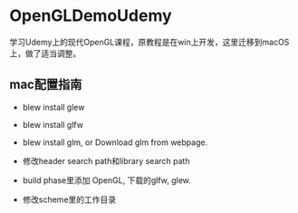 # OpenGLDemoUdemy
学习Udemy上的现代OpenGL课程，原教程是在win上开发，这里迁移到macOS上，做了适当调整。

## mac配置指南

- blew install glew
- blew install glfw
- blew install glm, or Download glm from webpage.

- 修改header search path和library search path
- build phase里添加 OpenGL, 下载的glfw, glew.
- 修改scheme里的工作目录
